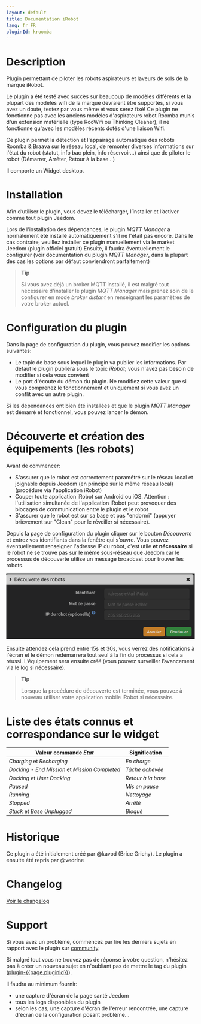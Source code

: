 ```yaml
---
layout: default
title: Documentation iRobot
lang: fr_FR
pluginId: kroomba
---
```


# Description

Plugin permettant de piloter les robots aspirateurs et laveurs de sols de la marque iRobot.

Le plugin a été testé avec succès sur beaucoup de modèles différents et la plupart des modèles wifi de la marque devraient être supportés, si vous avez un doute, testez par vous même et vous serez fixé!
Ce plugin ne fonctionne pas avec les anciens modèles d'aspirateurs robot Roomba munis d'un extension matérielle (type RooWifi ou Thinking Cleaner), il ne fonctionne qu'avec les modèles récents dotés d'une liaison Wifi.

Ce plugin permet la détection et l'appairage automatique des robots Roomba & Braava sur le réseau local, de remonter diverses informations sur l'état du robot (statut, info bac plein, info réservoir...) ainsi que de piloter le robot (Démarrer, Arrêter, Retour à la base...)

Il comporte un Widget desktop.

# Installation

Afin d’utiliser le plugin, vous devez le télécharger, l’installer et l’activer comme tout plugin Jeedom.

Lors de l'installation des dépendances, le plugin *MQTT Manager* a normalement été installé automatiquement s'il ne l'était pas encore. Dans le cas contraire, veuillez installer ce plugin manuellement via le market Jeedom (plugin officiel gratuit)
Ensuite, il faudra éventuellement le configurer (voir documentation du plugin *MQTT Manager*, dans la plupart des cas les options par défaut conviendront parfaitement)

> **Tip**
>
> Si vous avez déjà un broker MQTT installé, il est malgré tout nécessaire d'installer le plugin *MQTT Manager* mais prenez soin de le configurer en mode *broker distant* en renseignant les paramètres de votre broker actuel.

# Configuration du plugin

Dans la page de configuration du plugin, vous pouvez modifier les options suivantes:

- Le topic de base sous lequel le plugin va publier les informations. Par défaut le plugin publiera sous le topic *iRobot*; vous n'avez pas besoin de modifier si cela vous convient
- Le port d'écoute du démon du plugin. Ne modifiez cette valeur que si vous comprenez le fonctionnement et uniquement si vous avez un conflit avec un autre plugin.

Si les dépendances ont bien été installées et que le plugin *MQTT Manager* est démarré et fonctionnel, vous pouvez lancer le démon.

# Découverte et création des équipements (les robots)

Avant de commencer:

- S'assurer que le robot est correctement paramétré sur le réseau local et joignable depuis Jeedom (en principe sur le même réseau local) (procédure via l'application iRobot)
- Couper toute application iRobot sur Android ou iOS. Attention : l'utilisation simultanée de l'application iRobot peut provoquer des blocages de communication entre le plugin et le robot
- S'assurer que le robot est sur sa base et pas "endormi" (appuyer brièvement sur "Clean" pour le réveiller si nécessaire).

Depuis la page de configuration du plugin cliquer sur le bouton *Découverte* et entrez vos identifiants dans la fenêtre qui s’ouvre. Vous pouvez éventuellement renseigner l'adresse IP du robot, c'est utile **et nécessaire** si le robot ne se trouve pas sur le même sous-réseau que Jeedom car le processus de découverte utilise un message broadcast pour trouver les robots.

![Découverte](../images/discovery.png "Découverte")

Ensuite attendez cela prend entre 15s et 30s, vous verrez des notifications à l'écran et le démon redémarrera tout seul à la fin du processus si cela a réussi. L’équipement sera ensuite créé (vous pouvez surveiller l’avancement via le log si nécessaire).

> **Tip**
>
> Lorsque la procédure de découverte est terminée, vous pouvez à nouveau utiliser votre application mobile iRobot si nécessaire.

# Liste des états connus et correspondance sur le widget

| Valeur commande *Etat*                         | Signification      |
|------------------------------------------------|--------------------|
| *Charging* et *Recharging*                     | *En charge*        |
| *Docking - End Mission* et *Mission Completed* | *Tâche achevée*    |
| *Docking* et *User Docking*                    | *Retour à la base* |
| *Paused*                                       | *Mis en pause*     |
| *Running*                                      | *Nettoyage*        |
| *Stopped*                                      | *Arrêté*           |
| *Stuck* et *Base Unplugged*                    | *Bloqué*           |

# Historique

Ce plugin a été initialement créé par @kavod (Brice Grichy).
Le plugin a ensuite été repris par @vedrine

# Changelog

[Voir le changelog](./changelog)

# Support

Si vous avez un problème, commencez par lire les derniers sujets en rapport avec le plugin sur [community]({{site.forum}}/tags/plugin-{{page.pluginId}}).

Si malgré tout vous ne trouvez pas de réponse à votre question, n'hésitez pas à créer un nouveau sujet en n'oubliant pas de mettre le tag du plugin ([plugin-{{page.pluginId}}]({{site.forum}}/tags/plugin-{{page.pluginId}})).

Il faudra au minimum fournir:

- une capture d'écran de la page santé Jeedom
- tous les logs disponibles du plugin
- selon les cas, une capture d'écran de l'erreur rencontrée, une capture d'écran de la configuration posant problème...
